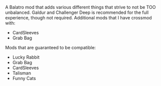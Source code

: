 A Balatro mod that adds various different things that strive to not be TOO unbalanced. Galdur and Challenger Deep is recommended for the full experience, though not required.
Additional mods that I have crossmod with:
- CardSleeves
- Grab Bag

Mods that are guaranteed to be compatible:
- Lucky Rabbit
- Grab Bag
- CardSleeves
- Talisman
- Funny Cats
